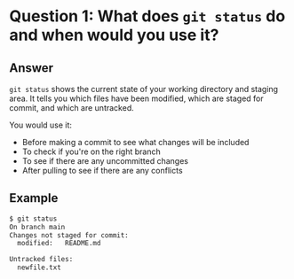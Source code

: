 # Question 1: What does `git status` do and when would you use it?

## Answer

`git status` shows the current state of your working directory and staging area. It tells you which files have been modified, which are staged for commit, and which are untracked.

You would use it:
- Before making a commit to see what changes will be included
- To check if you're on the right branch
- To see if there are any uncommitted changes
- After pulling to see if there are any conflicts

## Example

```bash
$ git status
On branch main
Changes not staged for commit:
  modified:   README.md

Untracked files:
  newfile.txt
```
